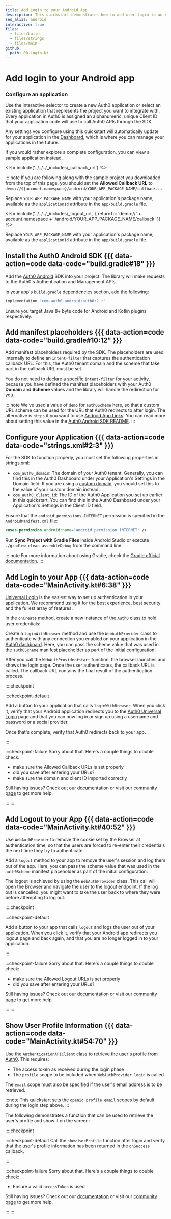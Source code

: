 ```yaml
---
title: Add Login to your Android App
description: This quickstart demonstrates how to add user login to an Android application using Auth0.
seo_alias: android
interactive: true
files:
  - files/build
  - files/strings
  - files/main
github:
  path: 00-Login-Kt
---
```


# Add login to your Android app

<!-- markdownlint-disable MD002 MD041 -->

<!-- markdownlint-disable MD002 MD034 MD041 -->

### Configure an application

Use the interactive selector to create a new Auth0 application or select an existing application that represents the project you want to integrate with. Every application in Auth0 is assigned an alphanumeric, unique Client ID that your application code will use to call Auth0 APIs through the SDK.

Any settings you configure using this quickstart will automatically update for your application in the <a href="${manage_url}/#/">Dashboard</a>, which is where you can manage your applications in the future.

If you would rather explore a complete configuration, you can view a sample application instead.

<%= include('../../../_includes/_callback_url') %>

::: note
If you are following along with the sample project you downloaded from the top of this page, you should set the **Allowed Callback URL** to `demo://${account.namespace}/android/YOUR_APP_PACKAGE_NAME/callback`.
:::

Replace `YOUR_APP_PACKAGE_NAME` with your application's package name, available as the `applicationId` attribute in the `app/build.gradle` file.

<%= include('../../../_includes/_logout_url', { returnTo: 'demo://' + account.namespace + '/android/YOUR_APP_PACKAGE_NAME/callback' }) %>

Replace `YOUR_APP_PACKAGE_NAME` with your application's package name, available as the `applicationId` attribute in the `app/build.gradle` file.

## Install the Auth0 Android SDK {{{ data-action=code data-code="build.gradle#18" }}}

Add the [Auth0 Android](https://github.com/auth0/Auth0.Android) SDK into your project. The library will make requests to the Auth0's Authentication and Management APIs.

In your app's `build.gradle` dependencies section, add the following:

```groovy
implementation 'com.auth0.android:auth0:2.+'
```

Ensure you target Java 8+ byte code for Android and Kotlin plugins respectively.

## Add manifest placeholders {{{ data-action=code data-code="build.gradle#10:12" }}}

Add manifest placeholders required by the SDK. The placeholders are used internally to define an `intent-filter` that captures the authentication callback URL. For this, the Auth0 tenant domain and the scheme that take part in the callback URL must be set.

You do not need to declare a specific `intent-filter` for your activity, because you have defined the manifest placeholders with your Auth0 **Domain** and **Scheme** values and the library will handle the redirection for you.

::: note
We've used a value of `demo` for `auth0Scheme` here, so that a custom URL scheme can be used for the URL that Auth0 redirects to after login. The alternative is `https` if you want to use [Android App Links](https://auth0.com/docs/applications/enable-android-app-links). You can read more about setting this value in the [Auth0.Android SDK README](https://github.com/auth0/Auth0.Android#a-note-about-app-deep-linking).
:::

## Configure your Application {{{ data-action=code data-code="strings.xml#2:3" }}}

For the SDK to function properly, you must set the following properties in strings.xml:

- `com_auth0_domain`: The domain of your Auth0 tenant. Generally, you can find this in the Auth0 Dashboard under your Application's Settings in the Domain field. If you are using a [custom domain](https://auth0.com/docs/custom-domains), you should set this to the value of your custom domain instead.
- `com_auth0_client_id`: The ID of the Auth0 Application you set up earlier in this quickstart. You can find this in the Auth0 Dashboard under your Application's Settings in the Client ID field.

Ensure that the `android.permissions.INTERNET` permission is specified in the `AndroidManifest.xml` file:

```xml
<uses-permission android:name="android.permission.INTERNET" />
```

Run **Sync Project with Gradle Files** inside Android Studio or execute `./gradlew clean assembleDebug` from the command line.

::: note
For more information about using Gradle, check the [Gradle official documentation](https://gradle.org/getting-started-android-build/).
:::

## Add Login to your App {{{ data-action=code data-code="MainActivity.kt#6:38" }}}

[Universal Login](/hosted-pages/login) is the easiest way to set up authentication in your application. We recommend using it for the best experience, best security and the fullest array of features.

In the `onCreate` method, create a new instance of the `Auth0` class to hold user credentials:

Create a `loginWithBrowser` method and use the `WebAuthProvider` class to authenticate with any connection you enabled on your application in the [Auth0 dashboard](${manage_url}/#/). Here, you can pass the scheme value that was used in the `auth0Scheme` manifest placeholder as part of the initial configuration:

After you call the `WebAuthProvider#start` function, the browser launches and shows the login page. Once the user authenticates, the callback URL is called. The callback URL contains the final result of the authentication process.

::::checkpoint

:::checkpoint-default

Add a button to your application that calls `loginWithBrowser`. When you click it, verify that your Android application redirects you to the [Auth0 Universal Login](https://auth0.com/universal-login) page and that you can now log in or sign up using a username and password or a social provider.

Once that's complete, verify that Auth0 redirects back to your app.

:::

:::checkpoint-failure
Sorry about that. Here's a couple things to double check:
* make sure the Allowed Callback URLs is set properly
* did you save after entering your URLs?
* make sure the domain and client ID imported correctly

Still having issues? Check out our [documentation](https://auth0.com/docs) or visit our [community page](https://community.auth0.com) to get more help.

:::
::::

## Add Logout to your App {{{ data-action=code data-code="MainActivity.kt#40:52" }}}

Use `WebAuthProvider` to remove the cookie set by the Browser at authentication time, so that the users are forced to re-enter their credentials the next time they try to authenticate.

Add a `logout` method to your app to remove the user's session and log them out of the app. Here, you can pass the scheme value that was used in the `auth0Scheme` manifest placeholder as part of the initial configuration:

The logout is achieved by using the `WebAuthProvider` class. This call will open the Browser and navigate the user to the logout endpoint. If the log out is cancelled, you might want to take the user back to where they were before attempting to log out.

::::checkpoint

:::checkpoint-default

Add a button to your app that calls `logout` and logs the user out of your application. When you click it, verify that your Android app redirects you logout page and back again, and that you are no longer logged in to your application.

:::

:::checkpoint-failure
Sorry about that. Here's a couple things to double check:
* make sure the Allowed Logout URLs is set properly
* did you save after entering your URLs?

Still having issues? Check out our [documentation](https://auth0.com/docs) or visit our [community page](https://community.auth0.com) to get more help.

:::
::::

## Show User Profile Information {{{ data-action=code data-code="MainActivity.kt#54:70" }}}

Use the `AuthenticationAPIClient` class to [retrieve the user's profile from Auth0](https://auth0.com/docs/users/user-profiles#user-profile-management-api-access). This requires:

- The access token as received during the login phase
- The `profile` scope to be included when `WebAuthProvider.login` is called

The `email` scope must also be specified if the user's email address is to be retrieved.

:::note
This quickstart sets the `openid profile email` scopes by default during the login step above.
:::

The following demonstrates a function that can be used to retrieve the user's profile and show it on the screen:

::::checkpoint

:::checkpoint-default
Call the `showUserProfile` function after login and verify that the user's profile information has been returned in the `onSuccess` callback.

:::

:::checkpoint-failure
Sorry about that. Here's a couple things to double check:
* Ensure a valid `accessToken` is used

Still having issues? Check out our [documentation](https://auth0.com/docs) or visit our [community page](https://community.auth0.com) to get more help.

:::
::::